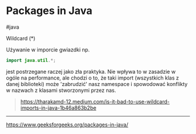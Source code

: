 # Packages in Java
#java 

Wildcard (*)

Używanie w imporcie gwiazdki np.
```java
import java.util.*;
```
jest postrzegane raczej jako zła praktyka. Nie wpływa to w zasadzie w ogóle na performance, ale chodzi o to, że taki import (wszystkich klas z danej biblioteki) może 'zabrudzić' nasz namespace i spowodować konflikty w nazwach z klasami stworzonymi przez nas.
>https://tharakamd-12.medium.com/is-it-bad-to-use-wildcard-imports-in-java-1b46a863b2be

---
https://www.geeksforgeeks.org/packages-in-java/
